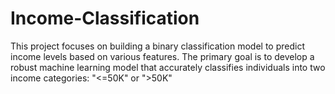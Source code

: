 # Income-Classification
This project focuses on building a binary classification model to predict income levels based on various features. The primary goal is to develop a robust machine learning model that accurately classifies individuals into two income categories: "&lt;=50K" or ">50K"
